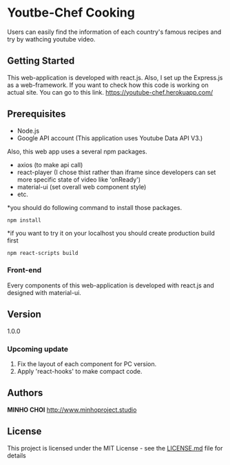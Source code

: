 # Youtbe-Chef Cooking
Users can easily find the information of each country's famous recipes and try by wathcing youtube video.

## Getting Started
This web-application is developed with react.js. Also, I set up the Express.js as a web-framework. 
If you want to check how this code is working on actual site. You can go to this link.
https://youtube-chef.herokuapp.com/

## Prerequisites
-	Node.js
-	Google API account (This application uses Youtube Data API V3.)

Also, this web app uses a several npm packages.
-	axios (to make api call)
-	react-player (I chose thist rather than iframe since developers can set more specific state of video like 'onReady')
-	material-ui (set overall web component style)
-	etc.

*you should do following command to install those packages.
```
npm install
```

*if you want to try it on your localhost you should create production build first
```
npm react-scripts build
```


### Front-end
Every components of this web-application is developed with react.js and designed with material-ui.

## Version
1.0.0

### Upcoming update
1.	Fix the layout of each component for PC version.
2.	Apply 'react-hooks' to make compact code.

## Authors
**MINHO CHOI** http://www.minhoproject.studio

## License
This project is licensed under the MIT License - see the [LICENSE.md](LICENSE.md) file for details

